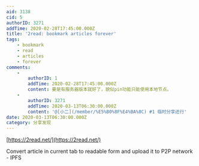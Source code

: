 ```yaml
---
aid: 3138
cid: 5
authorID: 3271
addTime: 2020-02-28T17:45:00.000Z
title: '2read: bookmark articles forever'
tags:
    - bookmark
    - read
    - articles
    - forever
comments:
    -
        authorID: 1
        addTime: 2020-02-28T17:45:00.000Z
        content: 要是有服务器版本就好了，貌似pin功能只能使用本地节点。
    -
        authorID: 3271
        addTime: 2020-03-13T06:30:00.000Z
        content: '@[小二](/member/%E5%B0%8F%E4%BA%8C) #1 临时分享还行'
date: 2020-03-13T06:30:00.000Z
category: 分享发现
---
```


[https://2read.net/](https://2read.net/)

Convert article in current tab to readable form and upload it to P2P network - IPFS
